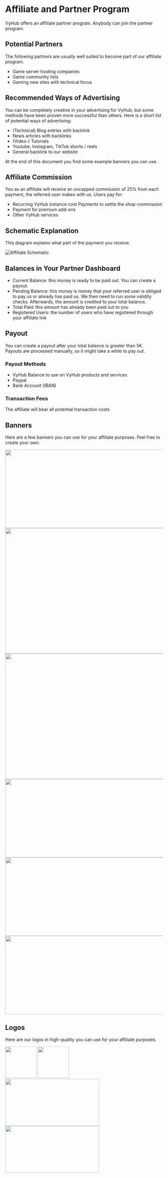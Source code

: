 # Affiliate and Partner Program

VyHub offers an affiliate partner program. Anybody can join the partner program.

## Potential Partners
The following partners are usually well suited to become part of our affiliate program.

- Game server hosting companies
- Game community lists
- Gaming new sites with technical focus

## Recommended Ways of Advertising
You can be completely creative in your advertising for VyHub, but some methods have been proven more successful than others.
Here is a short list of potential ways of advertising:

- (Technical) Blog entries with backlink
- News articles with backlinks
- (Video-) Tutorials
- Youtube, Instagram, TikTok shorts / reels
- General backlink to our website

At the end of this document you find some example banners you can use.

## Affiliate Commission

You as an affiliate will receive an uncapped commission of 25% from each payment, the referred user makes with us.
Users pay for:

* Recurring VyHub instance cost Payments to settle the shop-commission 
* Payment for premium add-ons
* Other VyHub services

## Schematic Explanation

This diagram explains what part of the payment you receive.

![Affiliate Schematic](../assets/affiliate_guide/system_schematic.png)


## Balances in Your Partner Dashboard

- Current Balance: this money is ready to be paid out. You can create a payout.
- Pending Balance: this money is money that your referred user is obliged to pay us or already has paid us. We then need to run some validity checks. Afterwards, the amount is credited to your total balance.
- Total Paid: this amount has already been paid out to you
- Registered Users: the number of users who have registered through your affiliate link

## Payout

You can create a payout after your total balance is greater than 5€.   
Payouts are processed manually, so it might take a while to pay out.

### Payout Methods
- VyHub Balance to use on VyHub products and services
- Paypal
- Bank Account (IBAN)

### Transaction Fees
The affiliate will bear all potential transaction costs

## Banners
Here are a few banners you can use for your affiliate purposes. Feel free to create your own.


<img src="https://cdn.vyhub.net/docs/affiliate/vyhub1.jpg" height="250px" width="600px"></img>  
<img src="https://cdn.vyhub.net/docs/affiliate/vyhub2.jpg" height="400px" width="600px"></img>  
<img src="https://cdn.vyhub.net/docs/affiliate/vyhub3.jpg" height="400px" width="600px"></img>  
<img src="https://cdn.vyhub.net/docs/affiliate/vyhub1.avif" height="250px" width="600px"></img>  
<img src="https://cdn.vyhub.net/docs/affiliate/vyhub2.avif" height="250px" width="600px"></img>  
<img src="https://cdn.vyhub.net/docs/affiliate/vyhub5.avif" height="250px" width="600px"></img>  


## Logos 
Here are our logos in high-quality you can use for your affiliate purposes.   


<img src="https://cdn.vyhub.net/logos/vyhub_logo_v2_icon_red_on_white.png" height="100px" width="100px"></img>
<img src="https://cdn.vyhub.net/logos/vyhub-short-white.png" height="100px" width="100px"></img>   
<img src="https://cdn.vyhub.net/logos/vyhub_logo_v2_red_darkgrey_on_trans.png" height="150px" width="300px"></img>   
<img src="https://cdn.vyhub.net/logos/vyhub_logo_v2_red_grey_on_red.png" height="150px" width="300px"></img>



